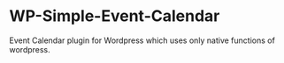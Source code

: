 # WP-Simple-Event-Calendar
Event Calendar plugin for Wordpress which uses only native functions of wordpress.
